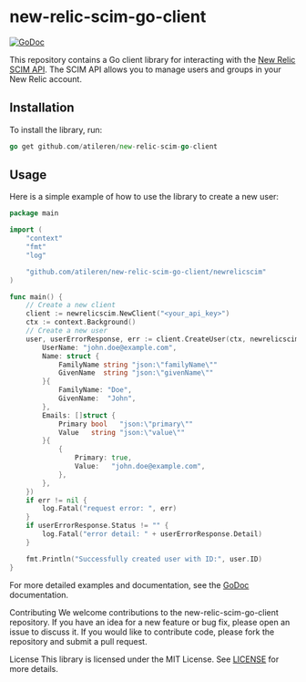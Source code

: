 # new-relic-scim-go-client

[![GoDoc](https://godoc.org/github.com/atileren/new-relic-scim-go-client?status.svg)](https://godoc.org/github.com/atileren/new-relic-scim-go-client)

This repository contains a Go client library for interacting with the [New Relic SCIM API](https://docs.newrelic.com/docs/apis/scim-api). The SCIM API allows you to manage users and groups in your New Relic account.

## Installation

To install the library, run:
```go
go get github.com/atileren/new-relic-scim-go-client
```


## Usage

Here is a simple example of how to use the library to create a new user:

```go
package main

import (
	"context"
	"fmt"
	"log"

	"github.com/atileren/new-relic-scim-go-client/newrelicscim"
)

func main() {
	// Create a new client
	client := newrelicscim.NewClient("<your_api_key>")
	ctx := context.Background()
	// Create a new user
	user, userErrorResponse, err := client.CreateUser(ctx, newrelicscim.User{
		UserName: "john.doe@example.com",
		Name: struct {
			FamilyName string "json:\"familyName\""
			GivenName  string "json:\"givenName\""
		}{
			FamilyName: "Doe",
			GivenName:  "John",
		},
		Emails: []struct {
			Primary bool   "json:\"primary\""
			Value   string "json:\"value\""
		}{
			{
				Primary: true,
				Value:   "john.doe@example.com",
			},
		},
	})
	if err != nil {
		log.Fatal("request error: ", err)
	}
	if userErrorResponse.Status != "" {
		log.Fatal("error detail: " + userErrorResponse.Detail)
	}

	fmt.Println("Successfully created user with ID:", user.ID)
}
```

For more detailed examples and documentation, see the [GoDoc](https://godoc.org/github.com/atileren/new-relic-scim-go-client) documentation.

Contributing
We welcome contributions to the new-relic-scim-go-client repository. If you have an idea for a new feature or bug fix, please open an issue to discuss it. If you would like to contribute code, please fork the repository and submit a pull request.

License
This library is licensed under the MIT License. See [LICENSE](https://github.com/atileren/new-relic-scim-go-client/blob/main/LICENSE) for more details.




